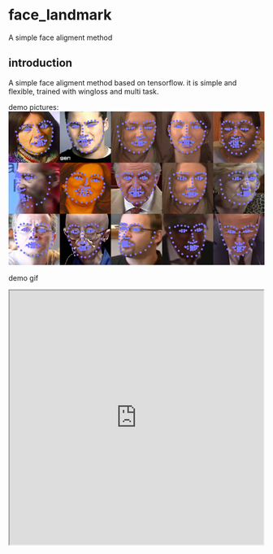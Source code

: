 # face_landmark
A simple face aligment method


## introduction
A simple face aligment method based on tensorflow. 
it is simple and flexible, trained with wingloss and multi task.

demo pictures:
![samples](https://github.com/610265158/face_landmark/blob/master/figures/tmp_screenshot_18.08.20192.png)

demo gif
<iframe height=500 width=500 src="https://github.com/610265158/face_landmark/blob/master/figures/yang.gif">
pretrained model can be download from

+ [baidudisk](https://pan.baidu.com/s/1NRneEVvfYRiTmgOD8_T-KA) (code hg7w)


## requirment

+ tensorflow1.12    (tensorflow1.14 if mix_precision turns on)

+ tensorpack (for data provider)

+ opencv

+ python 3.6


## useage

### train

1. download all the 300W data set including the 300VW(parse as images, and make the label the same formate as 300W)
```
├── 300VW
│   ├── 001_annot
│   ├── 002_annot
│       ....
├── 300W
│   ├── 01_Indoor
│   └── 02_Outdoor
├── AFW
│   └── afw
├── HELEN
│   ├── testset
│   └── trainset
├── IBUG
│   └── ibug
├── LFPW
│   ├── testset
│   └── trainset
```

2. run ` python make_list.py` produce train.txt and val.txt
(if u like train u own data, u should prepare the data like this:
`****.jpg| x1 y1 x2 y2 x3 y3...` 

3. download the imagenet pretrained resnet_v1_50 model from [resnet50](http://download.tensorflow.org/models/resnet_v1_50_2016_08_28.tar.gz)
release it in the root dir

4. but if u want to train from scratch set config.MODEL.pretrained_model=None,

5. if recover from a completly pretrained model  set config.MODEL.pretrained_model='yourmodel.ckpt',config.MODEL.continue_train=True

then, run:

`python train.py`



#### ** CAUTION， WHEN USE TENSORPACK FOR DATA PROVIDER, some change is needed. **
#### in lib/python3.6/site-packages/tensorpack/dataflow/raw.py ,line 71-96. to make the iterator unstoppable, change it as below. so that we can keep trainning when the iter was over. contact me if u have problem about the codes : )
```
 71 class DataFromList(RNGDataFlow):
 72     """ Wrap a list of datapoints to a DataFlow"""
 73 
 74     def __init__(self, lst, shuffle=True):
 75         """
 76         Args:
 77             lst (list): input list. Each element is a datapoint.
 78             shuffle (bool): shuffle data.
 79         """
 80         super(DataFromList, self).__init__()
 81         self.lst = lst
 82         self.shuffle = shuffle
 83     
 84     #def __len__(self):
 85     #    return len(self.lst)
 86 
 87     def __iter__(self):
 88         if not self.shuffle:
 89             for k in self.lst:
 90                 yield k
 91         else:
 92             while True:
 93                 idxs = np.arange(len(self.lst))
 94                 self.rng.shuffle(idxs)
 95                 for k in idxs:
 96                     yield self.lst[k]
```



### convert model
After training, convert to pb file and visualization.

run `python tools/auto_freeze.py` produce keypoint.pb


### visualization

```
python vis.py

```

TODO: 
A face detector is needed.     [dsfd_tensorflow](https://github.com/610265158/DSFD-tensorflow)
pruning               



